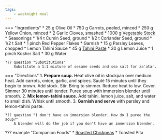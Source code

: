 ```yaml
---
tags:
    - weeknight meal
---
```

=== "Ingredients"
    * 25 g Olive Oil
    * 750 g Carrots, peeled, minced
    * 250 g Yellow Onion, minced
    * 2 Garlic Cloves, smashed
    * 1000 g [Vegetable Stock](stocks/vegetable-stock.md)
    * Seasonings
        * 1/4 t Cumin Seed, ground
        * 1/2 t Coriander Seed, ground
        * 1/2 t Salt
        * 1 pinch Red Pepper Flakes
    * Garnish
        * 15 g Parsley Leaves, chopped
        * Lemon Tahini Sauce
            * 45 g [Tahini Paste](../sauces/tahini-paste.md)
            * 30 g Lemon Juice
            * 1 pinch Kosher Salt
            * 30 g Water

    ??? question "Substitutions"
        Substitute a 1:1 mixture of sesame seeds and sea salt for za'atar.

=== "Directions"
    1. **Prepare soup.** Heat olive oil in stockpan over medium heat. Add carrots, onion, garlic, and spices. Sauté 15 minutes until they begin to brown. Add stock. Stir. Bring to simmer. Reduce heat to low. Cover. Simmer 30 minutes until tender. Puree soup with immersion blender until smooth.
    2. **Mix lemon-tahini sauce.** Add tahini, lemon juice, salt, and water to small dish. Whisk until smooth.
    3. **Garnish and serve** with parsley and lemon-tahini paste.

    ??? question "I don't have an immersion blender. How do I puree the soup?"
        A blender will do the job if you don't have an immersion blender.


??? example "Companion Foods"
    * [Roasted Chickpeas](../legumes/beans/roasted-chickpeas.md)
    * Toasted Pita

[^1]:
    Perelman, Deb. ["Carrot Soup with Tahini and Crisped Chickpeas."](https://smittenkitchen.com/2013/01/carrot-soup-with-tahini-and-crisped-chickpeas/) *Smitten Kitchen.* 3 January 2013.
